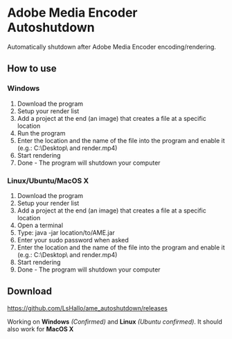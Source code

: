 # Adobe Media Encoder Autoshutdown
Automatically shutdown after Adobe Media Encoder encoding/rendering.

## How to use
### Windows
1. Download the program
2. Setup your render list
3. Add a project at the end (an image) that creates a file at a specific location
4. Run the program
5. Enter the location and the name of the file into the program and enable it (e.g.: C:\Desktop\ and render.mp4)
6. Start rendering
7. Done - The program will shutdown your computer

### Linux/Ubuntu/MacOS X
1. Download the program
2. Setup your render list
3. Add a project at the end (an image) that creates a file at a specific location
4. Open a terminal
5. Type: java -jar location/to/AME.jar
6. Enter your sudo password when asked
6. Enter the location and the name of the file into the program and enable it (e.g.: C:\Desktop\ and render.mp4)
7. Start rendering
8. Done - The program will shutdown your computer

## Download
https://github.com/LsHallo/ame_autoshutdown/releases

Working on **Windows** *(Confirmed)* and **Linux** *(Ubuntu confirmed)*.
It should also work for **MacOS X**
